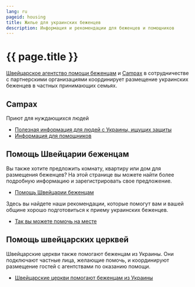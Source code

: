 ```yaml
---
lang: ru
pageid: housing
title: Жилье для украинских беженцев
description: Информация и рекомендации для беженцев и помощников
---
```

# {{ page.title }}


[Швейцарское агентство помощи беженцам](https://www.fluechtlingshilfe.ch/aktiv-werden/fuer-ukrainische-gefluechtete) и [Campax](https://campax.org)
в сотрудничестве с партнерскими организациями координирует размещение украинских беженцев в частных принимающих семьях. 


## Campax
Приют для нуждающихся людей

- [Полезная информация для людей с Украины, ищущих защиты](https://campax.org/infos-fuer-ukraine-fluechtende/)
- [Информация для помощников](https://campax.org/standwithukraine-infos-fur-helfende/)


## Помощь Швейцарии беженцам
Вы также хотите предложить комнату, квартиру или дом для размещения беженцев? На этой странице вы можете найти более подробную информацию и зарегистрировать свое предложение.

- [Помощь Швейцарии беженцам](https://www.fluechtlingshilfe.ch/aktiv-werden/fuer-ukrainische-gefluechtete)

Здесь вы найдете наши рекомендации, которые помогут вам и вашей общине хорошо подготовиться к приему украинских беженцев.

- [Так вы можете помочь на месте](https://www.fluechtlingshilfe.ch/aktiv-werden/fuer-ukrainische-gefluechtete/so-koennen-sie-lokal-helfen)


## Помощь швейцарских церквей
Швейцарские церкви также помогают беженцам из Украины.
Они подключают частные лица, желающие помочь, и координируют размещение гостей с агентствами по оказанию помощи.

- [Швейцарские церкви помогают беженцам из Украины](https://kirchen-helfen.ch)
